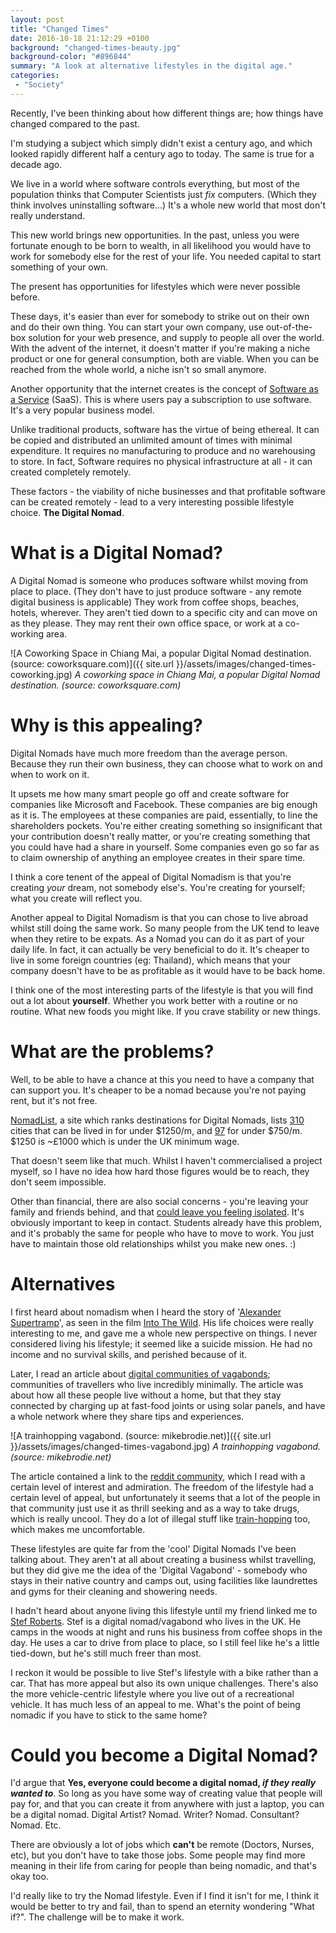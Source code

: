```yaml
---
layout: post
title: "Changed Times"
date: 2016-10-18 21:12:29 +0100
background: "changed-times-beauty.jpg"
background-color: "#896844"
summary: "A look at alternative lifestyles in the digital age."
categories:
 - "Society"
---
```

Recently, I've been thinking about how different things are; how things have changed compared to the past.

I'm studying a subject which simply didn't exist a century ago,
and which looked rapidly different half a century ago to today.
The same is true for a decade ago.

We live in a world where software controls everything,
but most of the population thinks that Computer Scientists just _fix_ computers.
(Which they think involves uninstalling software...)
It's a whole new world that most don't really understand.

This new world brings new opportunities.
In the past, unless you were fortunate enough to be born to wealth,
in all likelihood you would have to work for somebody else for the rest of your life.
You needed capital to start something of your own.

The present has opportunities for lifestyles which were never possible before.

These days, it's easier than ever for somebody to strike out on their own and do their own thing.
You can start your own company, use out-of-the-box solution for your web presence,
and supply to people all over the world.
With the advent of the internet,
it doesn't matter if you're making a niche product or one for general consumption,
both are viable. 
When you can be reached from the whole world, a niche isn't so small anymore.

Another opportunity that the internet creates is the concept of 
[Software as a Service](https://en.wikipedia.org/wiki/Software_as_a_service) (SaaS).
This is where users pay a subscription to use software.
It's a very popular business model.

Unlike traditional products, software has the virtue of being ethereal.
It can be copied and distributed an unlimited amount of times with minimal expenditure.
It requires no manufacturing to produce and no warehousing to store.
In fact, Software requires no physical infrastructure at all - 
it can created completely remotely.

These factors - 
the viability of niche businesses and that profitable software can be created remotely - 
lead to a very interesting possible lifestyle choice. **The Digital Nomad**.

What is a Digital Nomad?
========================

A Digital Nomad is someone who produces software whilst moving from place to place.
(They don't have to just produce software - any remote digital business is applicable)
They work from coffee shops, beaches, hotels, wherever. 
They aren't tied down to a specific city and can move on as they please.
They may rent their own office space, or work at a co-working area.

![A Coworking Space in Chiang Mai, a popular Digital Nomad destination. (source: coworksquare.com)]({{ site.url }}/assets/images/changed-times-coworking.jpg)
*A coworking space in Chiang Mai, a popular Digital Nomad destination. <span class="nobr">(source: coworksquare.com)</span>*

Why is this appealing?
======================

Digital Nomads have much more freedom than the average person.
Because they run their own business,
they can choose what to work on and when to work on it.

It upsets me how many smart people go off and create software for companies like Microsoft and Facebook. 
These companies are big enough as it is. 
The employees at these companies are paid, essentially, to line the shareholders pockets.
You're either creating something so insignificant that your contribution doesn't really matter,
or you're creating something that you could have had a share in yourself.
Some companies even go so far as to claim ownership of anything an employee creates in their spare time.

I think a core tenent of the appeal of Digital Nomadism is that you're creating *your* dream,
not somebody else's.
You're creating for yourself; what you create will reflect you. 

Another appeal to Digital Nomadism is that you can chose to live abroad
whilst still doing the same work.
So many people from the UK tend to leave when they retire to be expats. 
As a Nomad you can do it as part of your daily life.
In fact, it can actually be very beneficial to do it.
It's cheaper to live in some foreign countries (eg: Thailand),
which means that your company doesn't have to be as profitable as it would have to be back home.

I think one of the most interesting parts of the lifestyle is that you will find out a lot about **yourself**.
Whether you work better with a routine or no routine. What new foods you might like.
If you crave stability or new things. 

What are the problems?
======================

Well, to be able to have a chance at this you need to have a company that can support you.
It's cheaper to be a nomad because you're not paying rent, but it's not free.

[NomadList](https://nomadlist.com/), a site which ranks destinations for Digital Nomads,
 lists [310](https://nomadlist.com/#long_term_cost_in_usd=%24%24&)
cities that can be lived in for under $1250/m, and [97](https://nomadlist.com/#long_term_cost_in_usd=%24&)
for under $750/m. $1250 is ~£1000 which is under the UK minimum wage.

That doesn't seem like that much. 
Whilst I haven't commercialised a project myself,
so I have no idea how hard those figures would be to reach, they don't seem impossible.

Other than financial, there are also social concerns -
you're leaving your family and friends behind, and that
[could leave you feeling isolated](https://news.ycombinator.com/item?id=12278396).
It's obviously important to keep in contact.
Students already have this problem, and it's probably the same for people who have to move to work.
You just have to maintain those old relationships whilst you make new ones. :)

Alternatives
============

I first heard about nomadism when I heard the story of '[Alexander Supertramp](https://en.wikipedia.org/wiki/Christopher_McCandless)',
as seen in the film [Into The Wild](http://www.imdb.com/title/tt0758758/).
His life choices were really interesting to me, and gave me a whole new perspective on things.
I never considered living his lifestyle; it seemed like a suicide mission.
He had no income and no survival skills, and perished because of it.

Later, I read an article about [digital communities of vagabonds](http://europe.newsweek.com/homeless-millennials-are-transforming-hobo-culture-323151?rm=eu);
communities of travellers who live incredibly minimally.
The article was about how all these people live without a home,
but that they stay connected by charging up at fast-food joints or using solar panels,
and have a whole network where they share tips and experiences.

![A trainhopping vagabond. (source: mikebrodie.net)]({{ site.url }}/assets/images/changed-times-vagabond.jpg)
*A trainhopping vagabond. <span class="nobr">(source: mikebrodie.net)</span>*

The article contained a link to the [reddit community](https://www.reddit.com/r/vagabond),
which I read with a certain level of interest and admiration.
The freedom of the lifestyle had a certain level of appeal,
but unfortunately it seems that a lot of the people in that community just use it as
thrill seeking and as a way to take drugs, which is really uncool.
They do a lot of illegal stuff like [train-hopping](http://imgur.com/a/5lic3) too,
which makes me uncomfortable.
 
These lifestyles are quite far from the 'cool' Digital Nomads I've been talking about.
They aren't at all about creating a business whilst travelling,
but they did give me the idea of the 'Digital Vagabond' - 
somebody who stays in their native country and camps out,
using facilities like laundrettes and gyms for their cleaning and showering needs.

I hadn't heard about anyone living this lifestyle until my friend linked me to 
[Stef Roberts](https://www.youtube.com/channel/UCNvSqCsVaDYmVpec3btEv6Q).
Stef is a digital nomad/vagabond who lives in the UK.
He camps in the woods at night and runs his business from coffee shops in the day.
He uses a car to drive from place to place, so I still feel like he's a little tied-down,
but he's still much freer than most.

I reckon it would be possible to live Stef's lifestyle with a bike rather than a car. 
That has more appeal but also its own unique challenges.
There's also the more vehicle-centric lifestyle where you live out of a recreational vehicle.
It has much less of an appeal to me.
What's the point of being nomadic if you have to stick to the same home?

Could you become a Digital Nomad?
=================================

I'd argue that **Yes, everyone could become a digital nomad, *if they really wanted to***.
So long as you have some way of creating value that people will pay for,
and that you can create it from anywhere with just a laptop,
you can be a digital nomad.
Digital Artist? Nomad. Writer? Nomad. Consultant? Nomad. Etc.

There are obviously a lot of jobs which **can't** be remote (Doctors, Nurses, etc),
but you don't have to take those jobs.
Some people may find more meaning in their life from caring for people than being nomadic,
and that's okay too.

I'd really like to try the Nomad lifestyle. 
Even if I find it isn't for me, I think it would be better to try and fail,
than to spend an eternity wondering "What if?".
The challenge will be to make it work.
